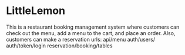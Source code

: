 # LittleLemon
This is a restaurant booking management system where customers can check out the menu, add a menu to the cart, and place an order. Also, customers can make a reservation
urls:
api/menu
auth/users/
auth/token/login
reservation/booking/tables
